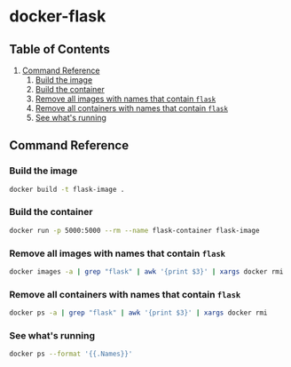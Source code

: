 # docker-flask

<!-- omit in toc -->
## Table of Contents

1. [Command Reference](#command-reference)
   1. [Build the image](#build-the-image)
   1. [Build the container](#build-the-container)
   1. [Remove all images with names that contain `flask`](#remove-all-images-with-names-that-contain-flask)
   1. [Remove all containers with names that contain `flask`](#remove-all-containers-with-names-that-contain-flask)
   1. [See what's running](#see-whats-running)

## Command Reference

### Build the image

```bash
docker build -t flask-image .
```

### Build the container

```bash
docker run -p 5000:5000 --rm --name flask-container flask-image
```

### Remove all images with names that contain `flask`

```bash
docker images -a | grep "flask" | awk '{print $3}' | xargs docker rmi
```

### Remove all containers with names that contain `flask`

```bash
docker ps -a | grep "flask" | awk '{print $3}' | xargs docker rmi
```

### See what's running

```bash
docker ps --format '{{.Names}}'
```
